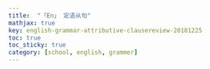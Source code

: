 ```yaml
---
title:  "「En」 定语从句"
mathjax: true
key: english-grammar-attributive-clausereview-20181225
toc: true
toc_sticky: true
category: [school, english, grammer]
---
```

